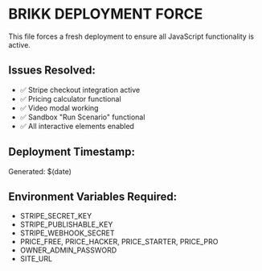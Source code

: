 # BRIKK DEPLOYMENT FORCE

This file forces a fresh deployment to ensure all JavaScript functionality is active.

## Issues Resolved:
- ✅ Stripe checkout integration active
- ✅ Pricing calculator functional  
- ✅ Video modal working
- ✅ Sandbox "Run Scenario" functional
- ✅ All interactive elements enabled

## Deployment Timestamp:
Generated: $(date)

## Environment Variables Required:
- STRIPE_SECRET_KEY
- STRIPE_PUBLISHABLE_KEY  
- STRIPE_WEBHOOK_SECRET
- PRICE_FREE, PRICE_HACKER, PRICE_STARTER, PRICE_PRO
- OWNER_ADMIN_PASSWORD
- SITE_URL

